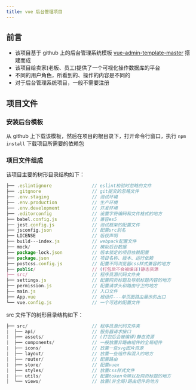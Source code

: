 ```yaml
---
title: vue 后台管理项目
---
```

## 前言
- 该项目基于 github 上的后台管理系统模板 [vue-admin-template-master](https://github.com/PanJiaChen/vue-admin-template) 搭建而成
- 该项目给卖家(老板、员工)提供了一个可视化操作数据库的平台
- 不同的用户角色，所看到的、操作的内容是不同的
- 对于后台管理系统项目，一般不需要注册
## 项目文件
### 安装后台模板
从 github 上下载该模板，然后在项目的根目录下，打开命令行窗口，执行 `npm install` 下载项目所需要的依赖包
### 项目文件组成
该项目主要的树形目录结构如下：
```js
├── .eslintignore               // eslint校验时忽略的文件
├── .gitgnore                   // git提交的忽略文件 
├── .env.staging                // 测试环境                
├── .env.production             // 生产环境
├── .env.development            // 开发环境
├── .editorconfig               // 设置字符编码和文件格式的地方
├── babel.config.js             // 兼容es5
├── jest.config.js              // 测试框架的配置文件
├── jsconfig.json               // 配置src别名
├── LICENSE                     // 版权声明
├── build---index.js            // webpack配置文件
├── mock/                       // 模拟后台数据
├── package-lock.json           // 版本锁定的项目依赖配置
├── package.json                // 项目名称、版本、运行依赖
├── postcss.config.js           // 配置不同浏览器css样式兼容的地方
├── public/                     // (打包后不会被编译)静态资源
├── src/                        // 程序员源代码文件夹
├── settings.js                 // 配置网页标题及导航标题内容的地方
├── permission.js               // 配置请求头和路由守卫的地方
├── main.js                     // 入口文件
├── App.vue                     // 根组件---单页面路由展示的出口
└── vue.config.js               // 一个可选的配置文件
```
src 文件下的树形目录结构如下：

```js
├── src/                        // 程序员源代码文件夹
|  ├── api/                     // 服务器请求接口
|  ├── assets/                  // (打包后会被编译)静态资源
|  ├── components/              // 一般放置非路由组件的全局组件
|  ├── icons/                   // 放置一些svg图片资源
|  ├── layout/                  // 放置一些组件和混入的地方
|  ├── router/                  // 配置路由
|  ├── store/                   // 配置vuex
|  ├── styles/                  // 放置css样式文件
|  ├── utils/                   // 配置token令牌以及网页标题的地方
|  └── views/                   // 放置(非全局)路由组件的地方
```